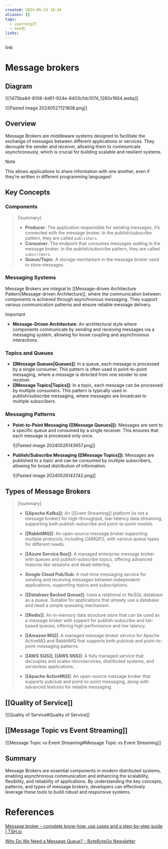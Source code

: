 ```yaml
---
created: 2024-05-24 18:34
aliases: []
tags:
  - LearningIT
  - seed🌱
links:
---
```


link: 

# Message brokers

## Diagram

![[1475ba84-8106-4d61-924e-6403cfdc1074_1280x1664.webp]]

![[Pasted image 20240527121808.png]]

## Overview

Message Brokers are middleware systems designed to facilitate the exchange of messages between different applications or services. They decouple the sender and receiver, allowing them to communicate asynchronously, which is crucial for building scalable and resilient systems.

> [!NOTE]
>  This allows applications to share information with one another, even if they’re written in different programming languages!

## Key Concepts

### Components

> [!summary]
> 
> - **Producer**: The application responsible for sending messages. It’s connected with the message broker. In the publish/subscribe pattern, they are called `publishers`.
> - **Consumer**: The endpoint that consumes messages waiting in the message broker. In the publish/subscribe pattern, they are called `subscribers`.
> - **Queue/Topic**: A storage mechanism in the message broker used to store messages.

### Messaging Systems

Message Brokers are integral to [[Message-driven Architecture Pattern|Message-driven Architecture]], where the communication between components is achieved through asynchronous messaging. They support various communication patterns and ensure reliable message delivery.

> [!important]
> 
> - **Message-Driven Architecture**: An architectural style where components communicate by sending and receiving messages via a messaging system, allowing for loose coupling and asynchronous interactions.

### Topics and Queues

- **[[Message Queues|Queues]]**: In a queue, each message is processed by a single consumer. This pattern is often used in point-to-point messaging, where a message is directed from one sender to one receiver.
- **[[Message Topics|Topics]]**: In a topic, each message can be processed by multiple consumers. This pattern is typically used in publish/subscribe messaging, where messages are broadcast to multiple subscribers.

### Messaging Patterns

- **Point-to-Point Messaging ([[Message Queues]])**: Messages are sent to a specific queue and consumed by a single receiver. This ensures that each message is processed only once.
    
    ![[Pasted image 20240526143657.png]]
    
- **Publish/Subscribe Messaging ([[Message Topics]])**: Messages are published to a topic and can be consumed by multiple subscribers, allowing for broad distribution of information.
    
    ![[Pasted image 20240526143742.png]]
    

## Types of Message Brokers


>[!summary]
> 
> - **[[Apache Kafka]]**:  An [[Event Streaming]] platform (is not a message broker) for high-throughput, low-latency data streaming, supporting both publish-subscribe and point-to-point models.
> 
> - **[[RabbitMQ]]**: An open-source message broker supporting multiple protocols, including [[AMQP]], with various queue types for different needs.
> 
> - **[[Azure Service Bus]]**: A managed enterprise message broker with queues and publish-subscribe topics, offering advanced features like sessions and dead-lettering.
> 
> - **Google Cloud Pub/Sub**: A real-time messaging service for sending and receiving messages between independent applications, supporting topics and subscriptions.
> 
> - **[[Database Backed Queue]]**: Uses a relational or NoSQL database as a queue. Suitable for applications that already use a database and need a simple queueing mechanism.
> 
> - **[[Redis]]**: An in-memory data structure store that can be used as a message broker with support for publish-subscribe and list-based queues, offering high performance and low latency.
> 
> - **[[Amazon MQ]]**: A managed message broker service for Apache ActiveMQ and RabbitMQ that supports both pub/sub and point-to-point messaging patterns.
> 
> - **[[AWS  SQS]], [[AWS SNS]]**: A fully managed service that decouples and scales microservices, distributed systems, and serverless applications.
> 
> - **[[Apache ActiveMQ]]**: An open-source message broker that supports pub/sub and point-to-point messaging, along with advanced features for reliable messaging.
         
## [[Quality of Service]]
![[Quality of Service#Quality of Service]]

## [[Message Topic vs Event Streaming]]
![[Message Topic vs Event Streaming#Message Topic vs Event Streaming]]
## Summary

Message Brokers are essential components in modern distributed systems, enabling asynchronous communication and enhancing the scalability, flexibility, and reliability of applications. By understanding the key concepts, patterns, and types of message brokers, developers can effectively leverage these tools to build robust and responsive systems.

# References

[Message broker – complete know-how, use cases and a step-by-step guide | TSH.io](https://tsh.io/blog/message-broker/)

[Why Do We Need a Message Queue? - ByteByteGo Newsletter](https://blog.bytebytego.com/p/why-do-we-need-a-message-queue?utm_source=publication-search)